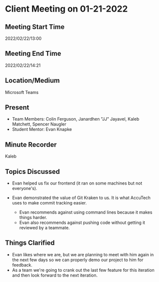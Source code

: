 # Client Meeting on 01-21-2022

## Meeting Start Time

2022/02/22/13:00

## Meeting End Time

2022/02/22/14:21

## Location/Medium

Microsoft Teams

## Present

- Team Members: Colin Ferguson, Janardhen "JJ" Jayavel, Kaleb Matchett, Spencer Naugler
- Student Mentor: Evan Knapke

## Minute Recorder

Kaleb

## Topics Discussed
- Evan helped us fix our frontend (it ran on some machines but not everyone's).

- Evan demonstrated the value of Git Kraken to us. It is what AccuTech uses to make commit tracking easier.
  - Evan recommends against using command lines because it makes things harder.
  - Evan also recommends against pushing code without getting it reviewed by a teammate.

## Things Clarified

- Evan likes where we are, but we are planning to meet with him again in the next few days so we can properly demo our project to him for feedback.
- As a team we're going to crank out the last few feature for this iteration and then look forward to the next iteration.
